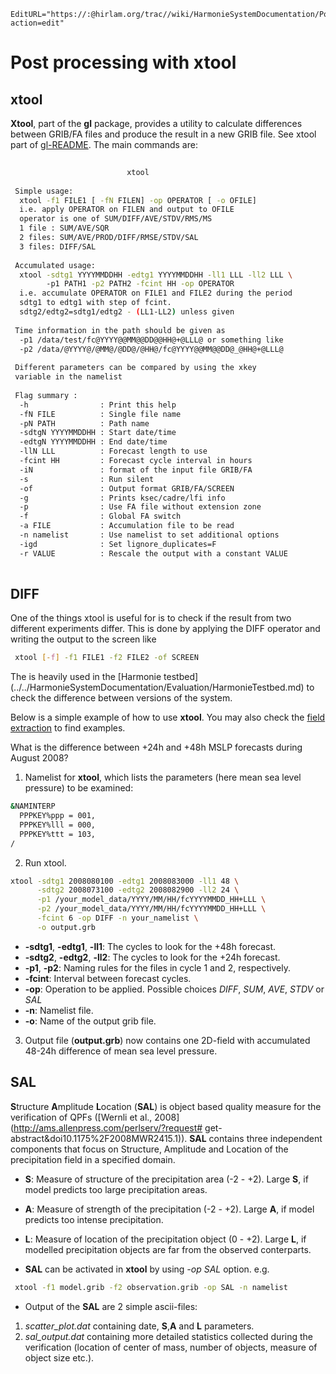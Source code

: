```@meta
EditURL="https://:@hirlam.org/trac//wiki/HarmonieSystemDocumentation/PostPP/xtool?action=edit"
```

# Post processing with xtool

## xtool

**Xtool**, part of the **gl** package, provides a utility to calculate differences between GRIB/FA files and produce the result in a new GRIB file. See xtool part of [gl-README](https://hirlam.org/trac/browser/Harmonie/util/gl/README#L221?rev=release-43h2.beta.3). The main commands are:

```bash
 
                          xtool                                 
 
 Simple usage:                                                  
  xtool -f1 FILE1 [ -fN FILEN] -op OPERATOR [ -o OFILE]       
  i.e. apply OPERATOR on FILEN and output to OFILE              
  operator is one of SUM/DIFF/AVE/STDV/RMS/MS                      
  1 file : SUM/AVE/SQR                                          
  2 files: SUM/AVE/PROD/DIFF/RMSE/STDV/SAL                      
  3 files: DIFF/SAL                                             
 
 Accumulated usage:                                             
  xtool -sdtg1 YYYYMMDDHH -edtg1 YYYYMMDDHH -ll1 LLL -ll2 LLL \ 
        -p1 PATH1 -p2 PATH2 -fcint HH -op OPERATOR              
  i.e. accumulate OPERATOR on FILE1 and FILE2 during the period 
  sdtg1 to edtg1 with step of fcint.                            
  sdtg2/edtg2=sdtg1/edtg2 - (LL1-LL2) unless given              
 
 Time information in the path should be given as                
  -p1 /data/test/fc@YYYY@@MM@@DD@@HH@+@LLL@ or something like   
  -p2 /data/@YYYY@/@MM@/@DD@/@HH@/fc@YYYY@@MM@@DD@_@HH@+@LLL@   
 
 Different parameters can be compared by using the xkey         
 variable in the namelist                                       
 
 Flag summary :                                                 
  -h                : Print this help                           
  -fN FILE          : Single file name                          
  -pN PATH          : Path name                                 
  -sdtgN YYYYMMDDHH : Start date/time                           
  -edtgN YYYYMMDDHH : End date/time                             
  -llN LLL          : Forecast length to use                    
  -fcint HH         : Forecast cycle interval in hours          
  -iN               : format of the input file GRIB/FA          
  -s                : Run silent                                
  -of               : Output format GRIB/FA/SCREEN              
  -g                : Prints ksec/cadre/lfi info                
  -p                : Use FA file without extension zone        
  -f                : Global FA switch                          
  -a FILE           : Accumulation file to be read              
  -n namelist       : Use namelist to set additional options    
  -igd              : Set lignore_duplicates=F                  
  -r VALUE          : Rescale the output with a constant VALUE  
 
```


## DIFF
One of the things xtool is useful for is to check if the result from two different experiments differ. This is done by applying the DIFF operator and writing the output to the screen like

```bash
 xtool [-f] -f1 FILE1 -f2 FILE2 -of SCREEN
```

The is heavily used in the [Harmonie testbed] (../../HarmonieSystemDocumentation/Evaluation/HarmonieTestbed.md) to check the difference between versions of the system.

Below is a simple example of how to use **xtool**. You may also check the [field extraction](https://hirlam.org/trac/browser/Harmonie/scr/Fldver?rev=release-43h2.beta.3) to find examples. 

 What is the difference between +24h and +48h MSLP forecasts during August 2008?

 1. Namelist for **xtool**, which lists the parameters (here mean sea level pressure) to be examined:

```bash
&NAMINTERP
  PPPKEY%ppp = 001,
  PPPKEY%lll = 000,
  PPPKEY%ttt = 103,
/
```

 2. Run xtool.

```bash
xtool -sdtg1 2008080100 -edtg1 2008083000 -ll1 48 \
      -sdtg2 2008073100 -edtg2 2008082900 -ll2 24 \
      -p1 /your_model_data/YYYY/MM/HH/fcYYYYMMDD_HH+LLL \
      -p2 /your_model_data/YYYY/MM/HH/fcYYYYMMDD_HH+LLL \
      -fcint 6 -op DIFF -n your_namelist \
      -o output.grb
```

  * **-sdtg1**, **-edtg1**, **-ll1**: The cycles to look for the +48h forecast.
  * **-sdtg2**, **-edtg2**, **-ll2**: The cycles to look for the +24h forecast.
  * **-p1**, **-p2**: Naming rules for the files in cycle 1 and 2, respectively.
  * **-fcint**: Interval between forecast cycles.
  * **-op**: Operation to be applied. Possible choices *DIFF*, *SUM*, *AVE*, *STDV* or *SAL*
  * **-n**: Namelist file.
  * **-o**: Name of the output grib file.

 3. Output file (**output.grb**) now contains one 2D-field with accumulated 48-24h difference of mean sea level pressure.  

## SAL

**S**tructure **A**mplitude **L**ocation (**SAL**) is object based quality measure for the verification of QPFs ([Wernli et al., 2008](http://ams.allenpress.com/perlserv/?request# get-abstract&doi10.1175%2F2008MWR2415.1)). **SAL** contains three independent components that focus on Structure, Amplitude and Location of the precipitation field in a specified domain. 

 * **S**: Measure of structure of the precipitation area (-2 - +2). Large **S**, if model predicts too large precipitation areas.
 * **A**: Measure of strength of the precipitation (-2 - +2). Large **A**, if model predicts too intense precipitation.
 * **L**: Measure of location of the precipitation object (0 - +2). Large **L**, if modelled precipitation objects are far from the observed conterparts. 

 * **SAL** can be activated in **xtool** by using *-op SAL* option. e.g.

```bash
 xtool -f1 model.grib -f2 observation.grib -op SAL -n namelist
```

 * Output of the **SAL** are 2 simple ascii-files:
  1. *scatter_plot.dat* containing date, **S**,**A** and **L** parameters.
  2. *sal_output.dat* containing more detailed statistics collected during the verification (location of center of mass, number of objects, measure of object size etc.).

